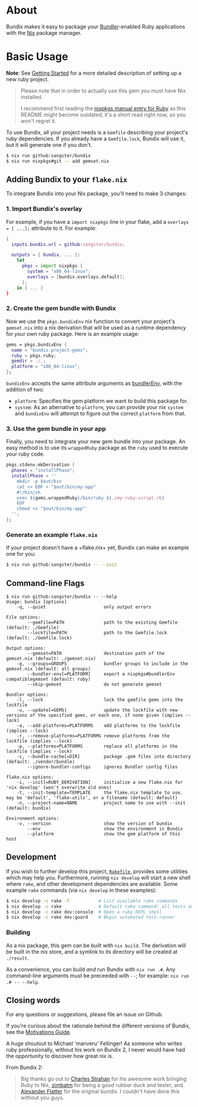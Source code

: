 # About
Bundix makes it easy to package your [Bundler](http://bundler.io/)-enabled Ruby
applications with the [Nix](https://nixos.org/download.html) package manager.

# Basic Usage

**Note**: See [Getting Started](./guides/getting-started.md) for a more detailed
description of setting up a new ruby project.

> Please note that in order to actually use this gem you must have Nix installed.
>
> I recommend first reading the [nixpkgs manual entry for
> Ruby](http://nixos.org/nixpkgs/manual/#sec-language-ruby) as this README might
> become outdated, it's a short read right now, so you won't regret it.

To use Bundix, all your project needs is a `Gemfile` describing your project's
ruby dependencies. If you already have a `Gemfile.lock`, Bundix will use it, but
it will generate one if you don't.

```sh
$ nix run github:sangster/bundix
$ nix run nixpkgs#git -- add gemset.nix
```

## Adding Bundix to your `flake.nix`

To integrate Bundix into your Nix package, you'll need to make 3 changes:

### 1. Import Bundix's overlay

For example, if you have a `import nixpkgs` line in your flake, add a `overlays
= [ ...];` attribute to it. For example:

```nix
{
  inputs.bundix.url = github:sangster/bundix;

  outputs = { bundix, ... }:
    let
      pkgs = import nixpkgs {
        system = "x86_64-linux";
        overlays = [bundix.overlays.default];
      };
    in { ... }
}
```

### 2. Create the gem bundle with Bundix

Now we use the `pkgs.bundixEnv` nix function to convert your project's
`gemset.nix` into a nix derivation that will be used as a runtime dependency for
your own ruby package. Here is an example usage:

```nix
gems = pkgs.bundixEnv {
  name = "bundix-project-gems";
  ruby = pkgs.ruby;
  gemdir = ./.;
  platform = "x86_64-linux";
};
```

`bundixEnv` accepts the same attribute arguments as
[bundlerEnv](https://github.com/NixOS/nixpkgs/blob/48e4e2a1/pkgs/development/ruby-modules/bundler-env/default.nix),
with the addition of two:

 - `platform`: Specifies the gem platform we want to build this package for.
 - `system`: As an alternative to `platform`, you can provide your nix `system`
   and `bundixEnv` will attempt to figure out the correct `platform` from that.

### 3. Use the gem bundle in your app

Finally, you need to integrate your new gem bundle into your package. An easy
method is to use its `wrappedRuby` package as the `ruby` used to execute your
ruby code.

```nix
pkgs.stdenv.mkDerivation {
  phases = "installPhase";
  installPhase = ''
    mkdir -p $out/bin
    cat << EOF > "$out/bin/my-app"
    #!/bin/sh
    exec ${gems.wrappedRuby}/bin/ruby ${./my-ruby-script.rb}
    EOF
    chmod +x "$out/bin/my-app"
  '';
};
```

### Generate an example `flake.nix`

If your project doesn't have a +flake.nix+ yet, Bundix can make an example one
for you:

```sh
$ nix run github:sangster/bundix -- --init
```

## Command-line Flags

```
$ nix run github:sangster/bundix -- --help
Usage: bundix [options]
    -q, --quiet                      only output errors

File options:
        --gemfile=PATH               path to the existing Gemfile (default: ./Gemfile)
        --lockfile=PATH              path to the Gemfile.lock (default: ./Gemfile.lock)

Output options:
        --gemset=PATH                destination path of the gemset.nix (default: ./gemset.nix)
    -g, --groups=GROUPS              bundler groups to include in the gemset.nix (default: all groups)
        --bundler-env[=PLATFORM]     export a nixpkgs#bundlerEnv compatiblegemset (default: ruby)
        --skip-gemset                do not generate gemset

Bundler options:
    -l, --lock                       lock the gemfile gems into the lockfile
    -u, --update[=GEMS]              update the lockfile with new versions of the specified gems, or each one, if none given (implies --lock)
    -a, --add-platforms=PLATFORMS    add platforms to the lockfile (implies --lock)
    -r, --remove-platforms=PLATFORMS remove platforms from the lockfile (implies --lock)
    -p, --platforms=PLATFORMS        replace all platforms in the lockfile (implies --lock)
    -c, --bundle-cache[=DIR]         package .gem files into directory (default: ./vendor/bundle)
        --ignore-bundler-configs     ignores Bundler config files

flake.nix options:
    -i, --init[=RUBY_DERIVATION]     initialize a new flake.nix for 'nix develop' (won't overwrite old ones)
    -t, --init-template=TEMPLATE     the flake.nix template to use. may be 'default', 'flake-utils', or a filename (default: default)
    -n, --project-name=NAME          project name to use with --init (default: bundix)

Environment options:
    -v, --version                    show the version of bundix
        --env                        show the environment in Bundix
        --platform                   show the gem platform of this host
```

## Development

If you wish to further develop this project, [`Rakefile`](./Rakefile), provides
some utilities which may help you. Furthermore, running `nix develop` will start
a new shell where `rake`, and other development dependencies are available. Some
example `rake` commands (via `nix develop` in these examples):

```sh
$ nix develop -c rake -T           # List available rake commands
$ nix develop -c rake              # Default rake command: all tests and linters
$ nix develop -c rake dev:console  # Open a ruby REPL shell
$ nix develop -c rake dev:guard    # Begin automated test-runner
```

### Building

As a nix package, this gem can be built with `nix build`. The derivation will be
built in the nix store, and a symlink to its directory will be created at
`./result`.

As a convenience, you can build *and* run Bundix with `nix run .#`. Any
command-line arguments must be preceeded with `--`; for example:
`nix run .# -- --help`.

## Closing words

For any questions or suggestions, please file an issue on Github.

If you're curious about the rationale behind the different versions of Bundix,
see the [Motivations Guide](./guides/motivation.md).

A huge shoutout to Michael 'manveru' Fellinger! As someone who writes ruby
professionally, without his work on Bundix 2, I never would have had the
opportunity to discover how great nix is.

From Bundix 2:

> Big thanks go out to [Charles Strahan](http://www.cstrahan.com/) for his
> awesome work bringing Ruby to Nix, [zimbatm](https://zimbatm.com/) for being a
> good rubber duck and tester, and [Alexander
> Flatter](https://github.com/aflatter) for the original bundix. I couldn't have
> done this without you guys.
